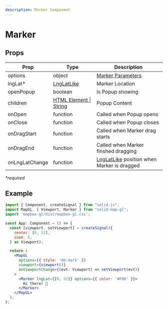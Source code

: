 ```yaml
---
description: Marker Component
---
```


# Marker

## Props

| Prop           | Type                                                                               | Description                                                                                                  |
| -------------- | ---------------------------------------------------------------------------------- | ------------------------------------------------------------------------------------------------------------ |
| options        | object                                                                             | [Marker Parameters](https://docs.mapbox.com/mapbox-gl-js/api/markers/#marker-parameters)                     |
| lngLat\*       | [LngLatLike](https://docs.mapbox.com/mapbox-gl-js/api/geography/#lnglatlike)       | Marker Location                                                                                              |
| openPopup      | boolean                                                                            | Is Popup showing                                                                                             |
| children       | [HTML Element \| String](https://developer.mozilla.org/en-US/docs/Web/API/Element) | Popup Content                                                                                                |
| onOpen         | function                                                                           | Called when Popup opens                                                                                      |
| onClose        | function                                                                           | Called when Popup closes                                                                                     |
| onDragStart    | function                                                                           | Called when Marker drag starts                                                                               |
| onDragEnd      | function                                                                           | Called when Marker finshed dragging                                                                          |
| onLngLatChange | function                                                                           | [LngLatLike](https://docs.mapbox.com/mapbox-gl-js/api/geography/#lnglatlike) position when Marker is dragged |

_\*required_

## Example

```jsx
import { Component, createSignal } from "solid-js";
import MapGL, { Viewport, Marker } from "solid-map-gl";
import 'mapbox-gl/dist/mapbox-gl.css';

const App: Component = () => {
  const [viewport, setViewport] = createSignal({
    center: [0, 52],
    zoom: 6,
  } as Viewport);

  return (
    <MapGL
      options={{ style: 'mb:dark' }}
      viewport={viewport()}
      onViewportChange={(evt: Viewport) => setViewport(evt)}
    >
      <Marker lngLat={[0, 52]} options={{ color: '#F00' }}>
        Hi there! 👋
      </Marker>
    </MapGL>
  );
};
```
